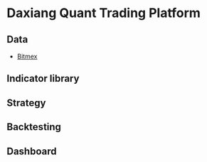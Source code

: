 # Daxiang Quant Trading Platform

## Data
- [Bitmex](https://github.com/BitMEX/sample-market-maker)

## Indicator library

## Strategy

## Backtesting

## Dashboard




